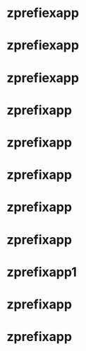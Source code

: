 # zprefiexapp
# zprefiexapp
# zprefiexapp
# zprefixapp
# zprefixapp
# zprefixapp
# zprefixapp
# zprefixapp
# zprefixapp1
# zprefixapp
# zprefixapp
